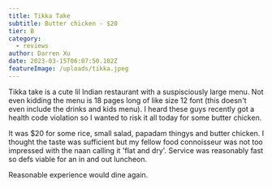 ```yaml
---
title: Tikka Take
subtitle: Butter chicken - $20
tier: B
category:
  - reviews
author: Darren Xu
date: 2023-03-15T06:07:50.102Z
featureImage: /uploads/tikka.jpeg
---
```

Tikka take is a cute lil Indian restaurant with a suspisciously large menu. Not even kidding the menu is 18 pages long of like size 12 font (this doesn't even include the drinks and kids menu). I heard these guys recently got a health code violation so I wanted to risk it all today for some butter chicken.

It was $20 for some rice, small salad, papadam thingys and butter chicken. I thought the taste was sufficient but my fellow food connoisseur was not too impressed with the naan calling it 'flat and dry'. Service was reasonably fast so defs viable for an in and out luncheon. 

Reasonable experience would dine again.